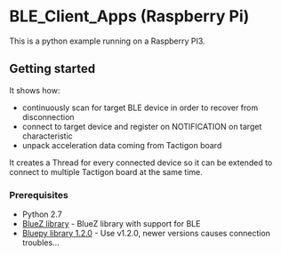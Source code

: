 # BLE_Client_Apps (Raspberry Pi)

This is a python example running on a Raspberry PI3.

## Getting started

It shows how:

* continuously scan for target BLE device in order to recover from disconnection
* connect to target device and register on NOTIFICATION on target characteristic
* unpack acceleration data coming from Tactigon board

It creates a Thread for every connected device so it can be extended to connect to multiple
Tactigon board at the same time.

### Prerequisites

* Python 2.7
* [BlueZ library](https://learn.adafruit.com/install-bluez-on-the-raspberry-pi/installation) - BlueZ library with support for BLE
* [Bluepy library 1.2.0](https://github.com/IanHarvey/bluepy) - Use v1.2.0, newer versions causes connection troubles...
